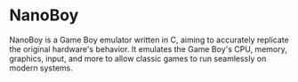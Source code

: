 # NanoBoy

NanoBoy is a Game Boy emulator written in C, aiming to accurately replicate the original hardware's behavior. It emulates the Game Boy's CPU, memory, graphics, input, and more to allow classic games to run seamlessly on modern systems.

